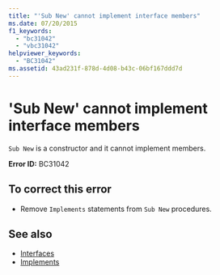 ```yaml
---
title: "'Sub New' cannot implement interface members"
ms.date: 07/20/2015
f1_keywords: 
  - "bc31042"
  - "vbc31042"
helpviewer_keywords: 
  - "BC31042"
ms.assetid: 43ad231f-878d-4d08-b43c-06bf167ddd7d
---
```

# 'Sub New' cannot implement interface members
`Sub New` is a constructor and it cannot implement members.  
  
 **Error ID:** BC31042  
  
## To correct this error  
  
- Remove `Implements` statements from `Sub New` procedures.  
  
## See also

- [Interfaces](../programming-guide/language-features/interfaces/index.md)
- [Implements](../language-reference/statements/implements-clause.md)
